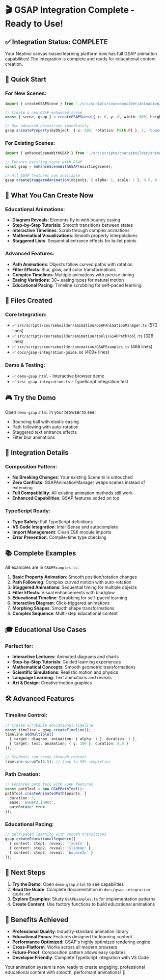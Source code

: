 # 🎬 GSAP Integration Complete - Ready to Use!

## ✅ Integration Status: COMPLETE

Your Neptino canvas-based learning platform now has full GSAP animation capabilities! The integration is complete and ready for educational content creation.

## 🚀 Quick Start

### For New Scenes:
```typescript
import { createGSAPScene } from './src/scripts/coursebuilder/animation/GSAPAnimationManager';

// Create a new GSAP-enhanced scene
const { scene, gsap } = createGSAPScene({ x: 0, y: 0, width: 800, height: 600 });

// Use advanced animations immediately
gsap.animateProperty(myObject, { x: 200, rotation: Math.PI }, 2, 'bounce.out');
```

### For Existing Scenes:
```typescript
import { enhanceSceneWithGSAP } from './src/scripts/coursebuilder/animation/GSAPAnimationManager';

// Enhance existing scene with GSAP
const gsap = enhanceSceneWithGSAP(existingScene);

// All GSAP features now available
gsap.createStaggeredAnimation(objects, { alpha: 1, scale: 1 }, 0.5, 0.1);
```

## 🎯 What You Can Create Now

### Educational Animations:
- **Diagram Reveals**: Elements fly in with bouncy easing
- **Step-by-Step Tutorials**: Smooth transitions between states
- **Interactive Timelines**: Scrub through complex animations
- **Mathematical Visualizations**: Smooth property interpolations
- **Staggered Lists**: Sequential entrance effects for bullet points

### Advanced Features:
- **Path Animations**: Objects follow curved paths with rotation
- **Filter Effects**: Blur, glow, and color transformations
- **Complex Timelines**: Multiple animations with precise timing
- **Easing Variations**: 30+ easing types for natural motion
- **Educational Pacing**: Timeline scrubbing for self-paced learning

## 📁 Files Created

### Core Integration:
- ✅ `src/scripts/coursebuilder/animation/GSAPAnimationManager.ts` (573 lines)
- ✅ `src/scripts/coursebuilder/animation/tools/GSAPPathTool.ts` (326 lines)
- ✅ `src/scripts/coursebuilder/animation/GSAPExamples.ts` (466 lines)
- ✅ `docs/gsap-integration-guide.md` (400+ lines)

### Demo & Testing:
- ✅ `demo-gsap.html` - Interactive browser demo
- ✅ `test-gsap-integration.ts` - TypeScript integration test

## 🎮 Try the Demo

Open `demo-gsap.html` in your browser to see:
- Bouncing ball with elastic easing
- Path following with auto-rotation
- Staggered text entrance effects
- Filter blur animations

## 🔧 Integration Details

### Composition Pattern:
- **No Breaking Changes**: Your existing Scene.ts is untouched
- **Zero Conflicts**: GSAPAnimationManager wraps scenes instead of extending
- **Full Compatibility**: All existing animation methods still work
- **Enhanced Capabilities**: GSAP features added on top

### TypeScript Ready:
- **Type Safety**: Full TypeScript definitions
- **VS Code Integration**: IntelliSense and autocomplete
- **Import Management**: Clean ES6 module imports
- **Error Prevention**: Compile-time type checking

## 📚 Complete Examples

All examples are in `GSAPExamples.ts`:

1. **Basic Property Animation**: Smooth position/rotation changes
2. **Path Following**: Complex curved motion with auto-rotation
3. **Staggered Animations**: Sequential timing for multiple objects
4. **Filter Effects**: Visual enhancements with blur/glow
5. **Educational Timeline**: Scrubbing for self-paced learning
6. **Interactive Diagram**: Click-triggered animations
7. **Morphing Shapes**: Smooth shape transformations
8. **Complex Sequence**: Multi-step educational content

## 🎓 Educational Use Cases

### Perfect for:
- **Interactive Lectures**: Animated diagrams and charts
- **Step-by-Step Tutorials**: Guided learning experiences
- **Mathematical Concepts**: Smooth geometric transformations
- **Scientific Simulations**: Realistic motion and physics
- **Language Learning**: Text animations and reveals
- **Art & Design**: Creative motion graphics

## 🛠 Advanced Features

### Timeline Control:
```typescript
// Create scrubable educational timeline
const timeline = gsap.createTimeline();
timeline.addMultiple([
  { target: diagram, animation: { alpha: 1 }, duration: 1 },
  { target: text, animation: { y: 100 }, duration: 0.8 }
]);

// Students can scrub through content
timeline.scrubTo(0.5); // Jump to 50% completion
```

### Path Creation:
```typescript
// Enhanced path tool with GSAP features
const pathTool = new GSAPPathTool();
pathTool.createAnimatedPath(points, {
  duration: 3,
  ease: 'power2.inOut',
  autoRotate: true
});
```

### Educational Pacing:
```typescript
// Self-paced learning with smooth transitions
gsap.createEducationalSequence([
  { content: step1, reveal: 'fadeIn' },
  { content: step2, reveal: 'slideUp' },
  { content: step3, reveal: 'bounceIn' }
]);
```

## 🎯 Next Steps

1. **Try the Demo**: Open `demo-gsap.html` to see capabilities
2. **Read the Guide**: Complete documentation in `docs/gsap-integration-guide.md`
3. **Explore Examples**: Study `GSAPExamples.ts` for implementation patterns
4. **Create Content**: Use factory functions to build educational animations

## 🌟 Benefits Achieved

- **Professional Quality**: Industry-standard animation library
- **Educational Focus**: Features designed for learning content
- **Performance Optimized**: GSAP's highly optimized rendering engine
- **Cross-Platform**: Works across all modern browsers
- **Future-Proof**: Composition pattern allows easy updates
- **Developer Friendly**: Complete TypeScript integration with VS Code

Your animation system is now ready to create engaging, professional educational content with smooth, performant animations! 🚀